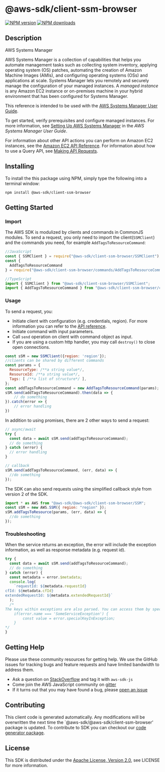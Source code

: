 # @aws-sdk/client-ssm-browser

[![NPM version](https://img.shields.io/npm/v/@aws-sdk/client-ssm-browser/preview.svg)](https://www.npmjs.com/package/@aws-sdk/client-ssm-browser)
[![NPM downloads](https://img.shields.io/npm/dm/@aws-sdk/client-ssm-browser.svg)](https://www.npmjs.com/package/@aws-sdk/client-ssm-browser)

## Description

<fullname>AWS Systems Manager</fullname> <p>AWS Systems Manager is a collection of capabilities that helps you automate management tasks such as collecting system inventory, applying operating system (OS) patches, automating the creation of Amazon Machine Images (AMIs), and configuring operating systems (OSs) and applications at scale. Systems Manager lets you remotely and securely manage the configuration of your managed instances. A <i>managed instance</i> is any Amazon EC2 instance or on-premises machine in your hybrid environment that has been configured for Systems Manager.</p> <p>This reference is intended to be used with the <a href="http://docs.aws.amazon.com/systems-manager/latest/userguide/">AWS Systems Manager User Guide</a>.</p> <p>To get started, verify prerequisites and configure managed instances. For more information, see <a href="http://docs.aws.amazon.com/systems-manager/latest/userguide/systems-manager-setting-up.html">Setting Up AWS Systems Manager</a> in the <i>AWS Systems Manager User Guide</i>.</p> <p>For information about other API actions you can perform on Amazon EC2 instances, see the <a href="http://docs.aws.amazon.com/AWSEC2/latest/APIReference/">Amazon EC2 API Reference</a>. For information about how to use a Query API, see <a href="http://docs.aws.amazon.com/AWSEC2/latest/APIReference/making-api-requests.html">Making API Requests</a>. </p>

## Installing

To install the this package using NPM, simply type the following into a terminal window:

```
npm install @aws-sdk/client-ssm-browser
```

## Getting Started

### Import

The AWS SDK is modulized by clients and commands in CommonJS modules. To send a request, you only need to import the client(`SSMClient`) and the commands you need, for example `AddTagsToResourceCommand`:

```javascript
//JavaScript
const { SSMClient } = require("@aws-sdk/client-ssm-browser/SSMClient");
const {
  AddTagsToResourceCommand
} = require("@aws-sdk/client-ssm-browser/commands/AddTagsToResourceCommand");
```

```javascript
//TypeScript
import { SSMClient } from "@aws-sdk/client-ssm-browser/SSMClient";
import { AddTagsToResourceCommand } from "@aws-sdk/client-ssm-browser/commands/AddTagsToResourceCommand";
```

### Usage

To send a request, you:

- Initiate client with configuration (e.g. credentials, region). For more information you can refer to the [API reference][].
- Initiate command with input parameters.
- Call `send` operation on client with command object as input.
- If you are using a custom http handler, you may call `destroy()` to close open connections.

```javascript
const sSM = new SSMClient({region: 'region'});
//clients can be shared by different commands
const params = {
  ResourceType: /**a string value*/,
  ResourceId: /**a string value*/,
  Tags: [ /**a list of structure*/ ],
};
const addTagsToResourceCommand = new AddTagsToResourceCommand(params);
sSM.send(addTagsToResourceCommand).then(data => {
    // do something
}).catch(error => {
    // error handling
})
```

In addition to using promises, there are 2 other ways to send a request:

```javascript
// async/await
try {
  const data = await sSM.send(addTagsToResourceCommand);
  // do something
} catch (error) {
  // error handling
}
```

```javascript
// callback
sSM.send(addTagsToResourceCommand, (err, data) => {
  //do something
});
```

The SDK can also send requests using the simplified callback style from version 2 of the SDK.

```javascript
import * as AWS from "@aws-sdk/@aws-sdk/client-ssm-browser/SSM";
const sSM = new AWS.SSM({ region: "region" });
sSM.addTagsToResource(params, (err, data) => {
  //do something
});
```

### Troubleshooting

When the service returns an exception, the error will include the exception information, as well as response metadata (e.g. request id).

```javascript
try {
  const data = await sSM.send(addTagsToResourceCommand);
  // do something
} catch (error) {
  const metadata = error.$metadata;
  console.log(
    `requestId: ${metadata.requestId}
cfId: ${metadata.cfId}
extendedRequestId: ${metadata.extendedRequestId}`
  );
  /*
The keys within exceptions are also parsed. You can access them by specifying exception names:
    if(error.name === 'SomeServiceException') {
        const value = error.specialKeyInException;
    }
*/
}
```

## Getting Help

Please use these community resources for getting help. We use the GitHub issues for tracking bugs and feature requests and have limited bandwidth to address them.

- Ask a question on [StackOverflow](https://stackoverflow.com/questions/tagged/aws-sdk-js) and tag it with `aws-sdk-js`
- Come join the AWS JavaScript community on [gitter](https://gitter.im/aws/aws-sdk-js-v3)
- If it turns out that you may have found a bug, please [open an issue](https://github.com/aws/aws-sdk-js-v3/issues)

## Contributing

This client code is generated automatically. Any modifications will be overwritten the next time the `@aws-sdk/@aws-sdk/client-ssm-browser' package is updated. To contribute to SDK you can checkout our [code generator package][].

## License

This SDK is distributed under the
[Apache License, Version 2.0](http://www.apache.org/licenses/LICENSE-2.0),
see LICENSE for more information.

[code generator package]: https://github.com/aws/aws-sdk-js-v3/tree/master/packages/service-types-generator
[api reference]: https://docs.aws.amazon.com/AWSJavaScriptSDK/latest/

